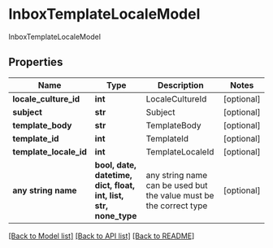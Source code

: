 # InboxTemplateLocaleModel

InboxTemplateLocaleModel

## Properties
Name | Type | Description | Notes
------------ | ------------- | ------------- | -------------
**locale_culture_id** | **int** | LocaleCultureId | [optional] 
**subject** | **str** | Subject | [optional] 
**template_body** | **str** | TemplateBody | [optional] 
**template_id** | **int** | TemplateId | [optional] 
**template_locale_id** | **int** | TemplateLocaleId | [optional] 
**any string name** | **bool, date, datetime, dict, float, int, list, str, none_type** | any string name can be used but the value must be the correct type | [optional]

[[Back to Model list]](../README.md#documentation-for-models) [[Back to API list]](../README.md#documentation-for-api-endpoints) [[Back to README]](../README.md)


